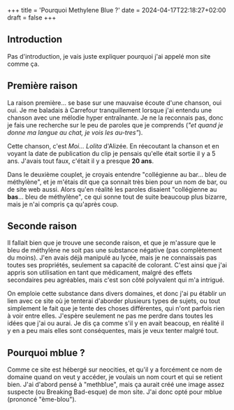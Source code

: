 +++
title = 'Pourquoi Methylene Blue ?'
date = 2024-04-17T22:18:27+02:00
draft = false
+++

## Introduction

Pas d'introduction, je vais juste expliquer pourquoi j'ai appelé mon site comme ça.

## Première raison

La raison première... se base sur une mauvaise écoute d'une chanson, oui oui. Je me baladais à Carrefour tranquillement
lorsque j'ai entendu une chanson avec une mélodie hyper entraînante. Je ne la reconnais pas, donc je fais une recherche sur le
peu de paroles que je comprends (*"et quand je donne ma langue au chat, je vois les au-tres"*).

Cette chanson, c'est *Moi... Lolita* d'Alizée. En réecoutant la chanson et en voyant la date de publication du clip je pensais
qu'elle était sortie il y a 5 ans. J'avais tout faux, c'était il y a presque **20 ans**.

Dans le deuxième couplet, je croyais entendre "collégienne au bar... bleu de méthylène", et je m'étais dit que ça sonnait très bien
pour un nom de bar, ou de site web aussi. Alors qu'en réalité les paroles disaient "collégienne au **bas**... bleu de méthylène", ce
qui sonne tout de suite beaucoup plus bizarre, mais je n'ai compris ça qu'après coup.

## Seconde raison

Il fallait bien que je trouve une seconde raison, et que je m'assure que le bleu de méthylène ne soit pas une substance négative (pas complètement
du moins). J'en avais déjà manipulé au lycée, mais je ne connaissais pas toutes ses propriétés, seulement sa capacité de colorant.
C'est ainsi que j'ai appris son utilisation en tant que médicament, malgré des effets secondaires peu agréables, mais c'est son côté polyvalent qui m'a intrigué.

On emploie cette substance dans divers domaines, et donc j'ai pu établir un lien avec ce site où je tenterai d'aborder plusieurs types de sujets, ou tout simplement
le fait que je tente des choses différentes, qui n'ont parfois rien à voir entre elles. J'espère seulement ne pas me perdre dans toutes les idées que j'ai ou aurai. Je dis ça
comme s'il y en avait beacoup, en réalité il y en a peu mais elles sont conséquentes, mais je veux tenter malgré tout.

## Pourquoi mblue ?

Comme ce site est hébergé sur neocities, et qu'il y a forcément ce nom de domaine quand on veut y accéder, je voulais un nom court et qui se retient bien. J'ai d'abord pensé à
"methblue", mais ça aurait créé une image assez suspecte (ou Breaking Bad-esque) de mon site. J'ai donc opté pour mblue (prononcé "ème-blou").
